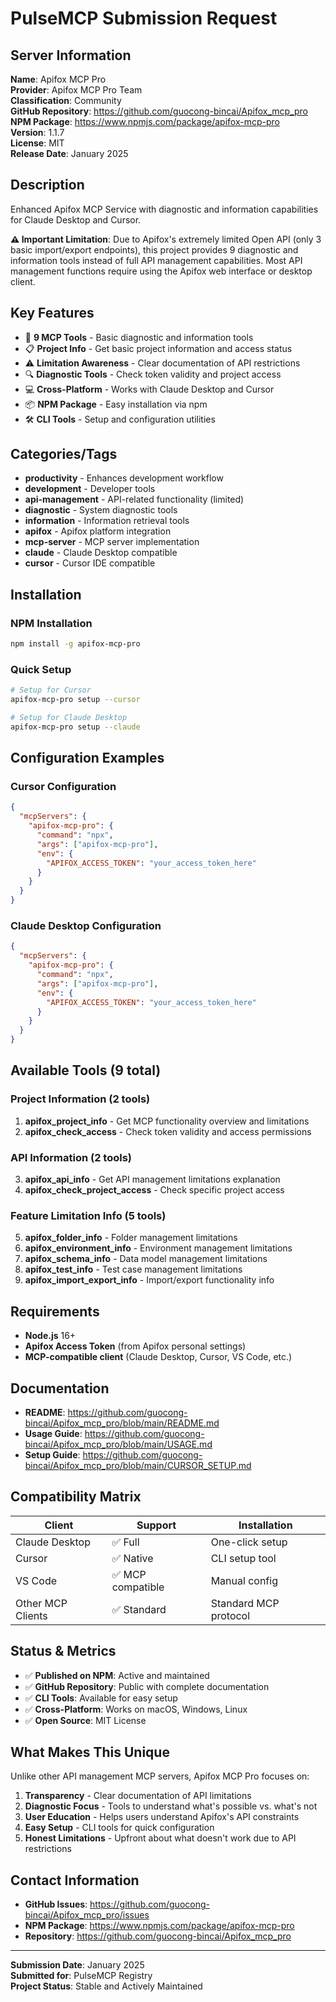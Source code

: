 # PulseMCP Submission Request

## Server Information

**Name**: Apifox MCP Pro  
**Provider**: Apifox MCP Pro Team  
**Classification**: Community  
**GitHub Repository**: https://github.com/guocong-bincai/Apifox_mcp_pro  
**NPM Package**: https://www.npmjs.com/package/apifox-mcp-pro  
**Version**: 1.1.7  
**License**: MIT  
**Release Date**: January 2025  

## Description

Enhanced Apifox MCP Service with diagnostic and information capabilities for Claude Desktop and Cursor.

**⚠️ Important Limitation**: Due to Apifox's extremely limited Open API (only 3 basic import/export endpoints), this project provides 9 diagnostic and information tools instead of full API management capabilities. Most API management functions require using the Apifox web interface or desktop client.

## Key Features

- 🚀 **9 MCP Tools** - Basic diagnostic and information tools
- 📋 **Project Info** - Get basic project information and access status  
- ⚠️ **Limitation Awareness** - Clear documentation of API restrictions
- 🔍 **Diagnostic Tools** - Check token validity and project access
- 💻 **Cross-Platform** - Works with Claude Desktop and Cursor
- 📦 **NPM Package** - Easy installation via npm
- 🛠️ **CLI Tools** - Setup and configuration utilities

## Categories/Tags

- **productivity** - Enhances development workflow
- **development** - Developer tools  
- **api-management** - API-related functionality (limited)
- **diagnostic** - System diagnostic tools
- **information** - Information retrieval tools
- **apifox** - Apifox platform integration
- **mcp-server** - MCP server implementation
- **claude** - Claude Desktop compatible
- **cursor** - Cursor IDE compatible

## Installation

### NPM Installation
```bash
npm install -g apifox-mcp-pro
```

### Quick Setup
```bash
# Setup for Cursor
apifox-mcp-pro setup --cursor

# Setup for Claude Desktop  
apifox-mcp-pro setup --claude
```

## Configuration Examples

### Cursor Configuration
```json
{
  "mcpServers": {
    "apifox-mcp-pro": {
      "command": "npx",
      "args": ["apifox-mcp-pro"],
      "env": {
        "APIFOX_ACCESS_TOKEN": "your_access_token_here"
      }
    }
  }
}
```

### Claude Desktop Configuration
```json
{
  "mcpServers": {
    "apifox-mcp-pro": {
      "command": "npx", 
      "args": ["apifox-mcp-pro"],
      "env": {
        "APIFOX_ACCESS_TOKEN": "your_access_token_here"
      }
    }
  }
}
```

## Available Tools (9 total)

### Project Information (2 tools)
1. **apifox_project_info** - Get MCP functionality overview and limitations
2. **apifox_check_access** - Check token validity and access permissions

### API Information (2 tools)
3. **apifox_api_info** - Get API management limitations explanation
4. **apifox_check_project_access** - Check specific project access

### Feature Limitation Info (5 tools)
5. **apifox_folder_info** - Folder management limitations
6. **apifox_environment_info** - Environment management limitations
7. **apifox_schema_info** - Data model management limitations
8. **apifox_test_info** - Test case management limitations
9. **apifox_import_export_info** - Import/export functionality info

## Requirements

- **Node.js** 16+ 
- **Apifox Access Token** (from Apifox personal settings)
- **MCP-compatible client** (Claude Desktop, Cursor, VS Code, etc.)

## Documentation

- **README**: https://github.com/guocong-bincai/Apifox_mcp_pro/blob/main/README.md
- **Usage Guide**: https://github.com/guocong-bincai/Apifox_mcp_pro/blob/main/USAGE.md
- **Setup Guide**: https://github.com/guocong-bincai/Apifox_mcp_pro/blob/main/CURSOR_SETUP.md

## Compatibility Matrix

| Client | Support | Installation |
|--------|---------|-------------|
| Claude Desktop | ✅ Full | One-click setup |
| Cursor | ✅ Native | CLI setup tool |
| VS Code | ✅ MCP compatible | Manual config |
| Other MCP Clients | ✅ Standard | Standard MCP protocol |

## Status & Metrics

- ✅ **Published on NPM**: Active and maintained
- ✅ **GitHub Repository**: Public with complete documentation
- ✅ **CLI Tools**: Available for easy setup
- ✅ **Cross-Platform**: Works on macOS, Windows, Linux
- ✅ **Open Source**: MIT License

## What Makes This Unique

Unlike other API management MCP servers, Apifox MCP Pro focuses on:

1. **Transparency** - Clear documentation of API limitations
2. **Diagnostic Focus** - Tools to understand what's possible vs. what's not
3. **User Education** - Helps users understand Apifox's API constraints
4. **Easy Setup** - CLI tools for quick configuration
5. **Honest Limitations** - Upfront about what doesn't work due to API restrictions

## Contact Information

- **GitHub Issues**: https://github.com/guocong-bincai/Apifox_mcp_pro/issues
- **NPM Package**: https://www.npmjs.com/package/apifox-mcp-pro
- **Repository**: https://github.com/guocong-bincai/Apifox_mcp_pro

---

**Submission Date**: January 2025  
**Submitted for**: PulseMCP Registry  
**Project Status**: Stable and Actively Maintained 